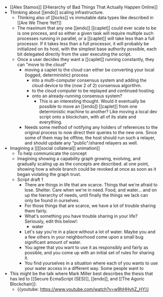 - [[Alex Stamos]] [[Hierarchy of Bad Things That Actually Happen Online]]
- Thinking about [[endo]] scaling infrastructure.
    - Thinking also of [[locks]] vs immutable data types like described in [[Are We There Yet?]]
    - The maximum that any one [[endo]] [[caplet]] could ever scale to be is one process, and so either a given task will require multiple such processes running in parallel, or a [[caplet]] will take less than a full processor. If it takes less than a full processor, it will probably be initialized on its host, with the simplest base authority possible, each bit delegated directly from the user executing the script.
    - Once a user decides they want a [[caplet]] running constantly, they can "move to the cloud"
        - moving a caplet to the cloud can either be converting your local (logged, deterministic) process
            -  into a multi-computer consensus system and adding the cloud device to the (now 2 of 2) consensus algorithm.
            - to the cloud computer to be replayed and continued hosting.
            - onto an already-running consensus system?
                - This is an interesting thought. Would it eventually be possible to move an [[endo]] [[caplet]] from one deterministic machine to another? Like moving a local dev script onto a blockchain, with all of its state and everything.
        - Needs some method of notifying any holders of references to the original process to now direct their queries to the new one. Since some of them may be offline, the host should run such a relayer, and should update any "public"/shared relayers as well. 
- Imagining a [[[[social collateral]] animation]]
    - To help communicate the concept
    - Imagining showing a capability graph growing, evolving, and gradually scaling up as the concepts are described. at one point, showing how a whole branch could be revoked at once as soon as it began violating the graph trust.
    - Script draft 1
        - There are things in life that are scarce. Things that we're afraid to lose. Shelter. Care when we're in need. Food, and water... and on up the hierarchy of needs, until finally the things we lack can only be found in ourselves.
        - For those things that are scarce, we have a lot of trouble sharing them fairly.
        - What's something you have trouble sharing in your life? Seriously, edit this below!:
            - water
        - Let's say you're in a place without a lot of water. Maybe you and a few others in your neighborhood come upon a small bug significant amount of water.
        - You agree that you want to use it as responsibly and fairly as possible, and you come up with an initial set of rules for sharing it.
        - You find yourselves in a situation where each of you wants to use your water access in a different way. Some people want to 
- This might be the talk where Mark Miller best describes the thesis that has led to [[Secure EcmaScript (SES)]], [[endo]], and [[The Agoric Blockchain]]:
    - {{youtube: https://www.youtube.com/watch?v=w9hHHvhZ_HY}}
